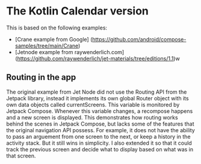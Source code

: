 # The Kotlin Calendar version
This is based on the following examples:
- [Crane example from Google] (https://github.com/android/compose-samples/tree/main/Crane)
- [Jetnode example from raywenderlich.com] (https://github.com/raywenderlich/jet-materials/tree/editions/1.1)w

## Routing in the app
The original example from Jet Node did not use the Routing API from the Jetpack library, instead it implements its own global Router object with its own data objects called currentScreens. This variable is monitored by Jetpack Compose. Whenever this variable changes, a recompose happens and a new screen is displayed. This demonstrates how routing works behind the scenes in Jetpack Compose, but lacks some of the features that the original navigation API possess. For example, it does not have the ability to pass an arguement from one screen to the next, or keep a history in the activity stack. But it still wins in simplicity. I also extended it so that it could track the previous screen and decide what to display based on what was in that screen. 
